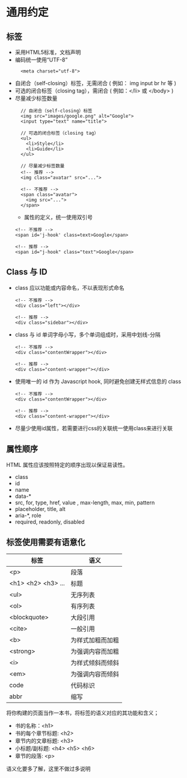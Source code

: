 # 通用约定
## 标签
  * 采用HTML5标准，文档声明 <!DOCTYPE html>
  * 编码统一使用“UTF-8”
    ```
      <meta charset="utf-8">
    ```
  * 自闭合（self-closing）标签，无需闭合 ( 例如： img input br hr 等 )
  * 可选的闭合标签（closing tag），需闭合 ( 例如：\</li> 或 \</body> )
  * 尽量减少标签数量
    ```
      // 自闭合（self-closing）标签
      <img src="images/google.png" alt="Google">
      <input type="text" name="title">

      // 可选的闭合标签（closing tag）
      <ul>
        <li>Style</li>
        <li>Guide</li>
      </ul>

      // 尽量减少标签数量
      <!-- 推荐 -->
      <img class="avatar" src="...">

      <!-- 不推荐 -->
      <span class="avatar">
        <img src="...">
      </span>
    ```
    * 属性的定义，统一使用双引号
    ```
    <!-- 不推荐 -->
    <span id='j-hook' class=text>Google</span>

    <!-- 推荐 -->
    <span id="j-hook" class="text">Google</span>
    ```
## Class 与 ID
  * class 应以功能或内容命名，不以表现形式命名
    ```
    <!-- 不推荐 -->
    <div class="left"></div>

    <!-- 推荐 -->
    <div class="sidebar"></div>
    ```
  * class 与 id 单词字母小写，多个单词组成时，采用中划线-分隔
    ```
    <!-- 不推荐 -->
    <div class="contentWrapper"></div>

    <!-- 推荐 -->
    <div class="content-wrapper"></div>
    ```
  * 使用唯一的 id 作为 Javascript hook, 同时避免创建无样式信息的 class
    ```
    <!-- 不推荐 -->
    <div class="contentWrapper"></div>

    <!-- 推荐 -->
    <div class="content-wrapper"></div>
    ```
  * 尽量少使用id属性，若需要进行css的关联统一使用class来进行关联
## 属性顺序
  HTML 属性应该按照特定的顺序出现以保证易读性。
  * class
  * id
  * name
  * data-*
  * src, for, type, href, value , max-length, max, min, pattern
  * placeholder, title, alt
  * aria-*, role
  * required, readonly, disabled
## 标签使用需要有语意化
  标签 | 语义
  -- | --
  &lt;p&gt;|	段落
  &lt;h1&gt; &lt;h2&gt; &lt;h3&gt; ...|	标题
  &lt;ul&gt;	|无序列表
  &lt;ol&gt;|	有序列表
  &lt;blockquote&gt;|	大段引用
  &lt;cite&gt;|	一般引用
  &lt;b&gt;|	为样式加粗而加粗
  &lt;strong&gt;|	为强调内容而加粗
  &lt;i&gt;|	为样式倾斜而倾斜
  &lt;em&gt;|	为强调内容而倾斜
  code	|代码标识
  abbr	|缩写
将你构建的页面当作一本书，将标签的语义对应的其功能和含义；

  * 书的名称：&lt;h1&gt;
  * 书的每个章节标题: &lt;h2&gt;
  * 章节内的文章标题: &lt;h3&gt;
  * 小标题/副标题: &lt;h4&gt; &lt;h5&gt; &lt;h6&gt;
  * 章节的段落: &lt;p&gt;

语义化要多了解，这里不做过多说明